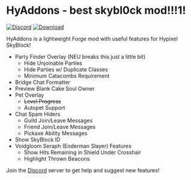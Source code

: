 # HyAddons - best skybl0ck mod!!!1!

[![Discord](https://img.shields.io/discord/838671302256361503?color=5865F2&label=discord)](https://discord.gg/bz3R9hWjD3)
[![Download](https://img.shields.io/github/v/tag/jxxe/HyAddons?label=latest%20release)](https://github.com/jxxe/HyAddons/releases/latest)

HyAddons is a lightweight Forge mod with useful features for Hypixel SkyBlock!

* Party Finder Overlay (NEU breaks this just a little bit)
  * Hide Unjoinable Parties
  * Hide Parties w/ Duplicate Classes
  * Minimum Catacombs Requirement
* Bridge Chat Formatter
* Preview Blank Cake Soul Owner
* Pet Overlay
  * ~~Level Progress~~
  * Autopet Support
* Chat Spam Hiders
  * Guild Join/Leave Messages
  * Friend Join/Leave Messages
  * Pickaxe Ability Messages
* Show SkyBlock ID
* Voidgloom Seraph (Enderman Slayer) Features
  * Show Hits Remaining in Shield Under Crosshair
  * Highlight Thrown Beacons
  
Join the [Discord](https://discord.gg/bz3R9hWjD3) server to get help and suggest new features!
